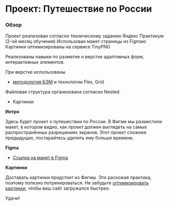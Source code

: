 # Проект: Путешествие по России

### Обзор

Проект реализован согласно техническому заданию Яндекс Практикум (2-ой месяц обучения)
Использован макет страницы из Figmaю Картинки оптимизированы на сервисе TinyPNG

Реализованы навыки по разметке и верстке адаптивных форм, интерактивных элементов.

При верстке использованы
* [методология БЭМ](https://ru.bem.info/methodology/ "Компонентный подход к веб-разработке")
и технологии Flex, Grid

Файловая структура организована согласно Nested.

- Картинки

**Интро**

Здесь будет проект о путешествии по России.
В Фигме мы разместили макет, в котором видно, как проект должен выглядеть на самых распространённых разрешениях экранов.
Этот проект сложнее предыдущих, постарайтесь уделить ему больше времени.

**Figma**

- [Ссылка на макет в Figma](https://www.figma.com/file/5S2WSbEFL6awjVWJ0NWL8Q/Sprint-3_-Russia-_-desktop-mobile?node-id=28503%3A0)

**Картинки**

Доставать картинки предстоит из Фигмы. Это расхожая практика, поэтому полезно потренироваться.
Не забудьте [оптимизировать картинки](https://tinypng.com/), чтобы ваш сайт загружался быстрее.

Удачи!
